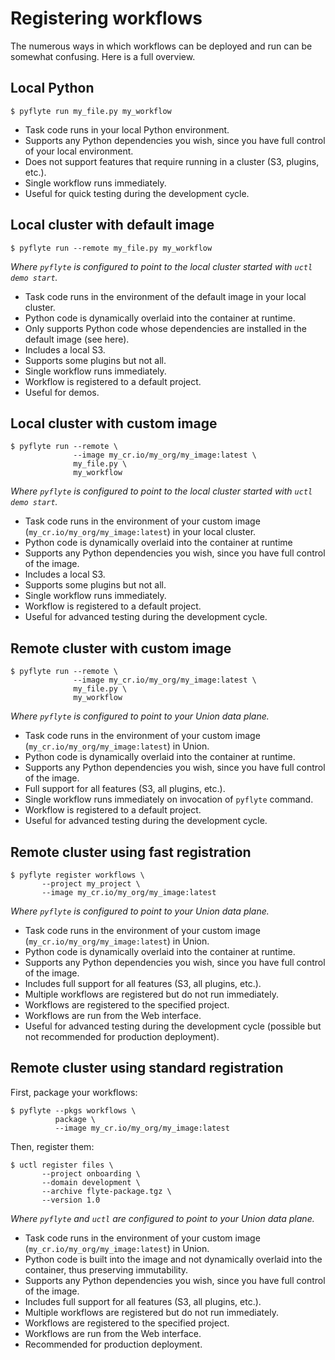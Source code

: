 # Registering workflows

The numerous ways in which workflows can be deployed and run can be somewhat confusing. Here is a full overview.

## Local Python

```{code-block} shell
$ pyflyte run my_file.py my_workflow
```

* Task code runs in your local Python environment.
* Supports any Python dependencies you wish, since you have full control of your local environment.
* Does not support features that require running in a cluster (S3, plugins, etc.).
* Single workflow runs immediately.
* Useful for quick testing during the development cycle.

## Local cluster with default image

```{code-block} shell
$ pyflyte run --remote my_file.py my_workflow
```

_Where `pyflyte` is configured to point to the local cluster started with `uctl demo start`._

* Task code runs in the environment of the default image in your local cluster.
* Python code is dynamically overlaid into the container at runtime.
* Only supports Python code whose dependencies are installed in the default image (see here).
* Includes a local S3.
* Supports some plugins but not all.
* Single workflow runs immediately.
* Workflow is registered to a default project.
* Useful for demos.

## Local cluster with custom image

```{code-block} shell
$ pyflyte run --remote \
              --image my_cr.io/my_org/my_image:latest \
              my_file.py \
              my_workflow
```

_Where `pyflyte` is configured to point to the local cluster started with `uctl demo start`._

* Task code runs in the environment of your custom image (`my_cr.io/my_org/my_image:latest`) in your local cluster.
* Python code is dynamically overlaid into the container at runtime
* Supports any Python dependencies you wish, since you have full control of the image.
* Includes a local S3.
* Supports some plugins but not all.
* Single workflow runs immediately.
* Workflow is registered to a default project.
* Useful for advanced testing during the development cycle.

## Remote cluster with custom image

```{code-block} shell
$ pyflyte run --remote \
              --image my_cr.io/my_org/my_image:latest \
              my_file.py \
              my_workflow
```

_Where `pyflyte` is configured to point to your Union data plane._

* Task code runs in the environment of your custom image (`my_cr.io/my_org/my_image:latest`) in Union.
* Python code is dynamically overlaid into the container at runtime.
* Supports any Python dependencies you wish, since you have full control of the image.
* Full support for all features (S3, all plugins, etc.).
* Single workflow runs immediately on invocation of `pyflyte` command.
* Workflow is registered to a default project.
* Useful for advanced testing during the development cycle.

## Remote cluster using fast registration

```{code-block} shell
$ pyflyte register workflows \
       --project my_project \
       --image my_cr.io/my_org/my_image:latest
```

_Where `pyflyte` is configured to point to your Union data plane._

* Task code runs in the environment of your custom image (`my_cr.io/my_org/my_image:latest`) in Union.
* Python code is dynamically overlaid into the container at runtime.
* Supports any Python dependencies you wish, since you have full control of the image.
* Includes full support for all features (S3, all plugins, etc.).
* Multiple workflows are registered but do not run immediately.
* Workflows are registered to the specified project.
* Workflows are run from the Web interface.
* Useful for advanced testing during the development cycle (possible but not recommended for production deployment).

## Remote cluster using standard registration

First, package your workflows:

```{code-block} shell
$ pyflyte --pkgs workflows \
          package \
          --image my_cr.io/my_org/my_image:latest
```

Then, register them:

```{code-block} shell
$ uctl register files \
       --project onboarding \
       --domain development \
       --archive flyte-package.tgz \
       --version 1.0
```

_Where `pyflyte` and `uctl` are configured to point to your Union data plane._

* Task code runs in the environment of your custom image (`my_cr.io/my_org/my_image:latest`) in Union.
* Python code is built into the image and not dynamically overlaid into the container, thus preserving immutability.
* Supports any Python dependencies you wish, since you have full control of the image.
* Includes full support for all features (S3, all plugins, etc.).
* Multiple workflows are registered but do not run immediately.
* Workflows are registered to the specified project.
* Workflows are run from the Web interface.
* Recommended for production deployment.

